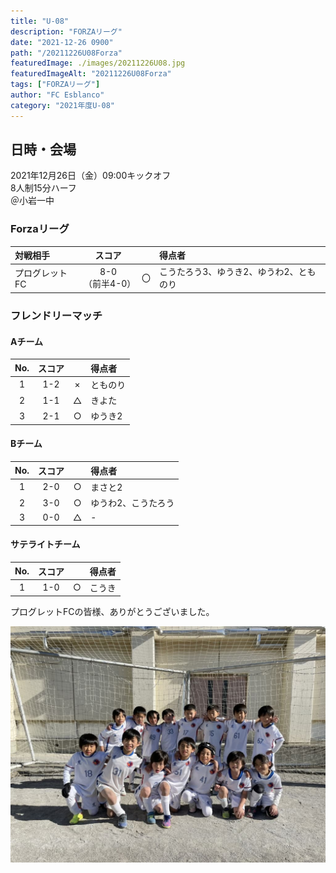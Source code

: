 ```yaml
---
title: "U-08"
description: "FORZAリーグ"
date: "2021-12-26 0900"
path: "/20211226U08Forza"
featuredImage: ./images/20211226U08.jpg
featuredImageAlt: "20211226U08Forza"
tags: ["FORZAリーグ"]
author: "FC Esblanco"
category: "2021年度U-08"
---
```


## 日時・会場

2021年12月26日（金）09:00キックオフ  
8人制15分ハーフ  
＠小岩一中

### Forzaリーグ

| 対戦相手| スコア |   | 得点者  |
|:----|:------:|:-:|:--------|
| プログレットFC| 8-0<br>（前半4-0） | 〇 |こうたろう3、ゆうき2、ゆうわ2、とものり|


### フレンドリーマッチ

#### Aチーム

| No.| スコア |   | 得点者  |
|:--:|:------:|:-:|:--------|
| 1  | 1-2    | × |とものり|
| 2  | 1-1    | △ |きよた |
| 3  | 2-1    | ○ |ゆうき2|


#### Bチーム

| No.| スコア |   | 得点者  |
|:--:|:------:|:-:|:--------|
| 1  | 2-0    | ○ |まさと2  |
| 2  | 3-0    | ○ |ゆうわ2、こうたろう|
| 3  | 0-0    | △ |- |

#### サテライトチーム

| No.| スコア |   | 得点者  |
|:--:|:------:|:-:|:--------|
| 1  | 1-0    | ○ |こうき  |


プログレットFCの皆様、ありがとうございました。

![20211226U08](./images/20211226U08b.jpg "U08forza")